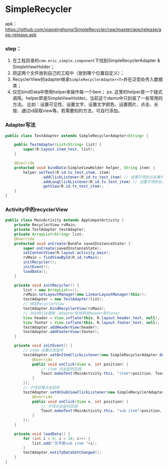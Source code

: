# SimpleRecycler
apk：https://github.com/xiaoqinghong/SimpleRecycler/raw/master/app/release/app-release.apk  
### step：
1. 在工程目录的```com.eric.simple.component```下找到SimpleRecyclerAdapter &amp; SimpleViewHolder；
2. 把这两个文件放到自己的工程中（放到哪个位置自定义）；
3. RecyclerView的adapter继承```SimpleRecyclerAdapter<T>```并在泛型处传入数据类；
4. 仅在bindData中使用helper来操作每一个item；
ps. 这里的helper是一个链式调用。helper即是SimpleViewHolder。当前这个demo中只封装了一些常用的方法。
比如：设置可见性、设置文字、设置文字颜色、设置图片、点击、长按、通过id获取view等。若需要别的方法，可自行添加。
### Adapter写法
```java
public class TestAdapter extends SimpleRecyclerAdapter<String> {

    public TestAdapter(List<String> list) {
        super(R.layout.item_test, list);
    }

    @Override
    protected void bindData(SimpleViewHolder helper, String item) {
        helper.setText(R.id.tv_test_item, item)
                .addClickListener(R.id.tv_test_item) // 设置子项的点击事件监听
                .addLongClickListener(R.id.tv_test_item) // 设置子项的长按事件监听
                .getView(R.id.tv_test_item);
    }
}
```
### Activity中的recyclerView
```java
public class MainActivity extends AppCompatActivity {
    private RecyclerView rvMain;
    private TestAdapter testAdapter;
    private ArrayList<String> list;
    @Override
    protected void onCreate(Bundle savedInstanceState) {
        super.onCreate(savedInstanceState);
        setContentView(R.layout.activity_main);
        rvMain = findViewById(R.id.rvMain);
        initRecycler();
        initEvent();
        loadData();
    }

    private void initRecycler() {
        list = new ArrayList<>();
        rvMain.setLayoutManager(new LinearLayoutManager(this));
        testAdapter = new TestAdapter(list);
        // 绑定RecyclerView
        testAdapter.bindRecyclerView(rvMain);
        // 20190110更新：Adapter支持添加header和footer
        View header = View.inflate(this, R.layout.header_test, null);
        View footer = View.inflate(this, R.layout.footer_test, null);
        testAdapter.addHeaderView(header);
        testAdapter.addFooterView(footer);
    }

    private void initEvent() {
        // item 设置点击监听
        testAdapter.setOnItemClickListener(new SimpleRecyclerAdapter.OnItemClickListener() {
            @Override
            public void onClick(View v, int position) {
                // item 点击监听回调
                Toast.makeText(MainActivity.this, "item"+position, Toast.LENGTH_SHORT).show();
            }
        });
        // 子项设置点击监听
        testAdapter.setOnSubViewClickListener(new SimpleRecyclerAdapter.OnSubViewClickListener() {
            @Override
            public void onClick(View v, int position) {
                // 子项点击监听回调
                Toast.makeText(MainActivity.this, "sub item"+position, Toast.LENGTH_SHORT).show();
            }
        });
    }

    private void loadData() {
        for (int i = 0; i < 20; i++) {
            list.add("文字是sub item "+i);
        }
        testAdapter.notifyDataSetChanged();
    }
}
```
